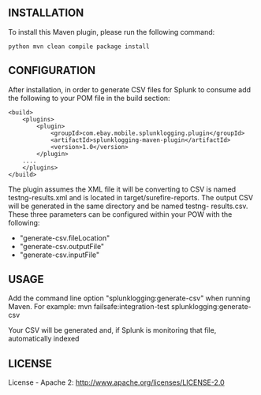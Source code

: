 ## INSTALLATION
To install this Maven plugin, please run the following command:

    python mvn clean compile package install


## CONFIGURATION
After installation, in order to generate CSV files for Splunk to consume add the following to your POM file in the build section:

    <build>
        <plugins>
            <plugin>
                <groupId>com.ebay.mobile.splunklogging.plugin</groupId>
                <artifactId>splunklogging-maven-plugin</artifactId>
                <version>1.0</version>
            </plugin>
	    ....
        </plugins>
    </build>

The plugin assumes the XML file it will be converting to CSV is named testng-results.xml and is located in target/surefire-reports.  The output CSV will be generated in the same directory and be named testng-
results.csv.  These three parameters can be configured within your POW with the following:
- "generate-csv.fileLocation"
- "generate-csv.outputFile"
- "generate-csv.inputFile"

## USAGE
Add the command line option "splunklogging:generate-csv" when running Maven.  For example:
mvn failsafe:integration-test splunklogging:generate-csv

Your CSV will be generated and, if Splunk is monitoring that file, automatically indexed

## LICENSE
License - Apache 2: http://www.apache.org/licenses/LICENSE-2.0

